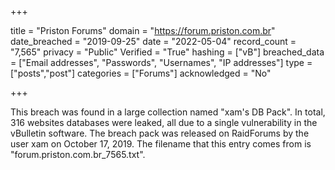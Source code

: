 +++

title = "Priston Forums"
domain = "https://forum.priston.com.br"
date_breached = "2019-09-25"
date = "2022-05-04"
record_count = "7,565"
privacy = "Public"
Verified = "True"
hashing = ["vB"]
breached_data = ["Email addresses", "Passwords", "Usernames", "IP addresses"]
type = ["posts","post"]
categories = ["Forums"]
acknowledged = "No"


+++


This breach was found in a large collection named "xam's DB Pack". In total, 316 websites databases were leaked, all due to a single vulnerability in the vBulletin software. The breach pack was released on RaidForums by the user xam on October 17, 2019. The filename that this entry comes from is "forum.priston.com.br_7565.txt".

